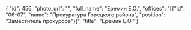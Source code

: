 {
    "id": 456,
    "photo_url": "",
    "full_name": "Еремин Е.О.",
    "offices": "[{\"id\": \"06-07\", \"name\": \"Прокуратура Горецкого района\", \"position\": \"Заместитель прокурора\"}]",
    "title": "Еремин Е.О."
}